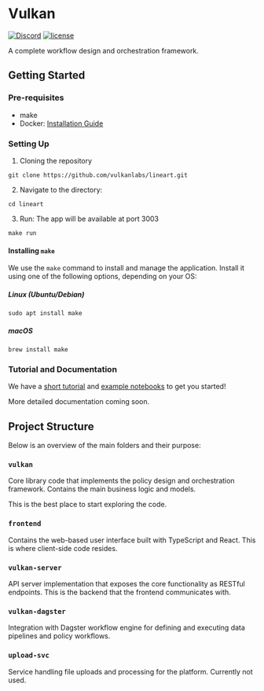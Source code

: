 # Vulkan

[![Discord](https://img.shields.io/badge/Discord-Vulkan%20Labs-5865F2.svg?logo=discord)](https://discord.gg/2tAYKfJynV)
[![license](https://img.shields.io/badge/License-Apache_2.0-green)](https://github.com/vulkanlabs/lineart/blob/master/LICENSE)

A complete workflow design and orchestration framework.

## Getting Started

### Pre-requisites

- make
- Docker: [Installation Guide](https://docs.docker.com/get-started/get-docker/)

### Setting Up

1. Cloning the repository

```
git clone https://github.com/vulkanlabs/lineart.git
```

2. Navigate to the directory:

```
cd lineart
```

3. Run: The app will be available at port 3003

```
make run
```

#### Installing `make`

We use the `make` command to install and manage the application. Install it using one of the following options, depending on your OS:

##### Linux (Ubuntu/Debian)

```
sudo apt install make
```

##### macOS

```
brew install make
```

### Tutorial and Documentation

We have a [short tutorial](docs/how-to/) and [example notebooks](vulkan/docs/notebooks) to get you started!

More detailed documentation coming soon.

## Project Structure

Below is an overview of the main folders and their purpose:

### `vulkan`

Core library code that implements the policy design and orchestration framework. Contains the main business logic and models.

This is the best place to start exploring the code.

### `frontend`

Contains the web-based user interface built with TypeScript and React. This is where client-side code resides.

### `vulkan-server`

API server implementation that exposes the core functionality as RESTful endpoints. This is the backend that the frontend communicates with.

### `vulkan-dagster`

Integration with Dagster workflow engine for defining and executing data pipelines and policy workflows.

### `upload-svc`

Service handling file uploads and processing for the platform. Currently not used.
